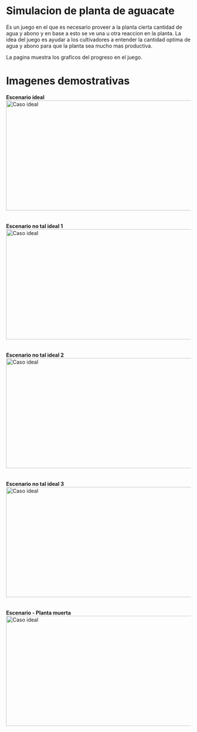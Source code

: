 # Simulacion de planta de aguacate
Es un juego en el que es necesario proveer a la planta cierta cantidad de agua y abono y en base a esto se ve una u otra reaccion en la planta. La idea del juego es ayudar a los cultivadores a entender la cantidad optima de agua y abono para que la planta sea mucho mas productiva.

La pagina muestra los graficos del progreso en el juego. 

# Imagenes demostrativas
**Escenario ideal** <br/>
<img src="https://github.com/piiok/Simulacion/blob/master/imagenes/ScreenShot-Ideal.png?raw=true" alt="Caso ideal" width="600" height="300">
<br>
<br/><br/>
**Escenario no tal ideal 1** <br/>
<img src="https://github.com/piiok/Simulacion/blob/master/imagenes/ScreenShot.png?raw=true" alt="Caso ideal" width="600" height="300"> 
<br>
<br/><br/>
**Escenario no tal ideal 2** <br/>
<img src="https://github.com/piiok/Simulacion/blob/master/imagenes/ScreenShot-2.png?raw=true" alt="Caso ideal" width="600" height="300"> 
<br>
<br/><br/>
**Escenario no tal ideal 3** <br/>
<img src="https://github.com/piiok/Simulacion/blob/master/imagenes/ScreenShot-3.png?raw=true" alt="Caso ideal" width="600" height="300"> 
<br>
<br/><br/>
**Escenario - Planta muerta** <br/>
<img src="https://github.com/piiok/Simulacion/blob/master/imagenes/ScreenShot-5.png?raw=true" alt="Caso ideal" width="600" height="300">
